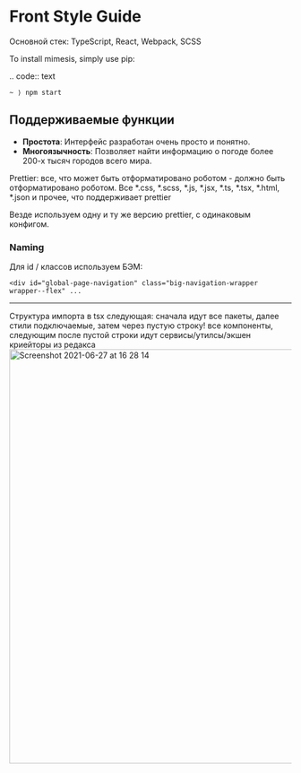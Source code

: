 # Front Style Guide

Основной стек: TypeScript, React, Webpack, SCSS

To install mimesis, simply use pip:

.. code:: text

    ~ ⟩ npm start

Поддерживаемые функции
------------------

- **Простота**: Интерфейс разработан очень просто и понятно.
- **Многоязычность**: Позволяет найти информацию о погоде более 200-х тысяч городов всего мира.

Prettier: все, что может быть отформатировано роботом - должно быть отформатировано роботом. Все *.css, *.scss, *.js, *.jsx, *.ts, *.tsx, *.html, *.json и прочее, что поддерживает prettier

Везде используем одну и ту же версию prettier, с одинаковым конфигом.

### Naming
Для id / классов используем БЭМ:
```
<div id="global-page-navigation" class="big-navigation-wrapper wrapper--flex" ...
```

----



Структура импорта в tsx следующая: сначала идут все пакеты, далее стили подключаемые, затем через пустую строку! все компоненты, следующим после пустой строки идут сервисы/утилсы/экшен криейторы из редакса
<img width="739" alt="Screenshot 2021-06-27 at 16 28 14" src="https://user-images.githubusercontent.com/45426001/123546312-c6fb6e00-d764-11eb-9407-d48b55e0a1c4.png">

